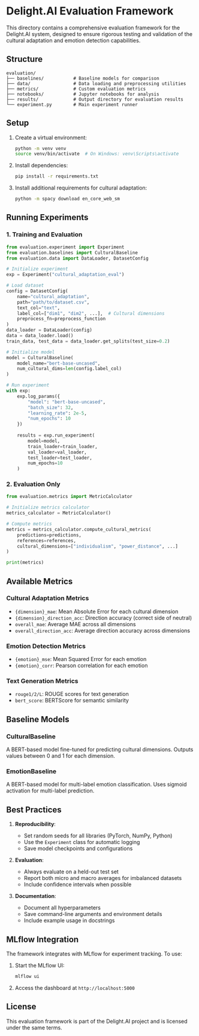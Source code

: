 # Delight.AI Evaluation Framework

This directory contains a comprehensive evaluation framework for the Delight.AI system, designed to ensure rigorous testing and validation of the cultural adaptation and emotion detection capabilities.

## Structure

```
evaluation/
├── baselines/           # Baseline models for comparison
├── data/                # Data loading and preprocessing utilities
├── metrics/             # Custom evaluation metrics
├── notebooks/           # Jupyter notebooks for analysis
├── results/             # Output directory for evaluation results
└── experiment.py        # Main experiment runner
```

## Setup

1. Create a virtual environment:
   ```bash
   python -m venv venv
   source venv/bin/activate  # On Windows: venv\Scripts\activate
   ```

2. Install dependencies:
   ```bash
   pip install -r requirements.txt
   ```

3. Install additional requirements for cultural adaptation:
   ```bash
   python -m spacy download en_core_web_sm
   ```

## Running Experiments

### 1. Training and Evaluation

```python
from evaluation.experiment import Experiment
from evaluation.baselines import CulturalBaseline
from evaluation.data import DataLoader, DatasetConfig

# Initialize experiment
exp = Experiment("cultural_adaptation_eval")

# Load dataset
config = DatasetConfig(
    name="cultural_adaptation",
    path="path/to/dataset.csv",
    text_col="text",
    label_col=["dim1", "dim2", ...],  # Cultural dimensions
    preprocess_fn=preprocess_function
)
data_loader = DataLoader(config)
data = data_loader.load()
train_data, test_data = data_loader.get_splits(test_size=0.2)

# Initialize model
model = CulturalBaseline(
    model_name="bert-base-uncased",
    num_cultural_dims=len(config.label_col)
)

# Run experiment
with exp:
    exp.log_params({
        "model": "bert-base-uncased",
        "batch_size": 32,
        "learning_rate": 2e-5,
        "num_epochs": 10
    })
    
    results = exp.run_experiment(
        model=model,
        train_loader=train_loader,
        val_loader=val_loader,
        test_loader=test_loader,
        num_epochs=10
    )
```

### 2. Evaluation Only

```python
from evaluation.metrics import MetricCalculator

# Initialize metrics calculator
metrics_calculator = MetricCalculator()

# Compute metrics
metrics = metrics_calculator.compute_cultural_metrics(
    predictions=predictions,
    references=references,
    cultural_dimensions=["individualism", "power_distance", ...]
)

print(metrics)
```

## Available Metrics

### Cultural Adaptation Metrics
- `{dimension}_mae`: Mean Absolute Error for each cultural dimension
- `{dimension}_direction_acc`: Direction accuracy (correct side of neutral)
- `overall_mae`: Average MAE across all dimensions
- `overall_direction_acc`: Average direction accuracy across dimensions

### Emotion Detection Metrics
- `{emotion}_mse`: Mean Squared Error for each emotion
- `{emotion}_corr`: Pearson correlation for each emotion

### Text Generation Metrics
- `rouge1/2/L`: ROUGE scores for text generation
- `bert_score`: BERTScore for semantic similarity

## Baseline Models

### CulturalBaseline
A BERT-based model fine-tuned for predicting cultural dimensions. Outputs values between 0 and 1 for each dimension.

### EmotionBaseline
A BERT-based model for multi-label emotion classification. Uses sigmoid activation for multi-label prediction.

## Best Practices

1. **Reproducibility**:
   - Set random seeds for all libraries (PyTorch, NumPy, Python)
   - Use the `Experiment` class for automatic logging
   - Save model checkpoints and configurations

2. **Evaluation**:
   - Always evaluate on a held-out test set
   - Report both micro and macro averages for imbalanced datasets
   - Include confidence intervals when possible

3. **Documentation**:
   - Document all hyperparameters
   - Save command-line arguments and environment details
   - Include example usage in docstrings

## MLflow Integration

The framework integrates with MLflow for experiment tracking. To use:

1. Start the MLflow UI:
   ```bash
   mlflow ui
   ```

2. Access the dashboard at `http://localhost:5000`

## License

This evaluation framework is part of the Delight.AI project and is licensed under the same terms.
